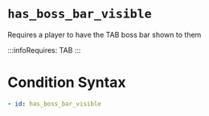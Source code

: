 # `has_boss_bar_visible`

Requires a player to have the TAB boss bar shown to them

:::infoRequires:
TAB
:::

# Condition Syntax
```yaml
- id: has_boss_bar_visible
```
